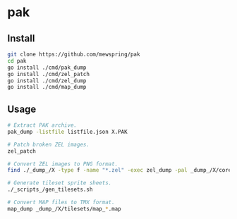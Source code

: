 # pak

## Install

```bash
git clone https://github.com/mewspring/pak
cd pak
go install ./cmd/pak_dump
go install ./cmd/zel_patch
go install ./cmd/zel_dump
go install ./cmd/map_dump
```

## Usage

```bash
# Extract PAK archive.
pak_dump -listfile listfile.json X.PAK
```

```bash
# Patch broken ZEL images.
zel_patch
```

```bash
# Convert ZEL images to PNG format.
find ./_dump_/X -type f -name "*.zel" -exec zel_dump -pal _dump_/X/core/core.pal {} \;
```

```bash
# Generate tileset sprite sheets.
./_scripts_/gen_tilesets.sh
```

```bash
# Convert MAP files to TMX format.
map_dump _dump_/X/tilesets/map_*.map
```
